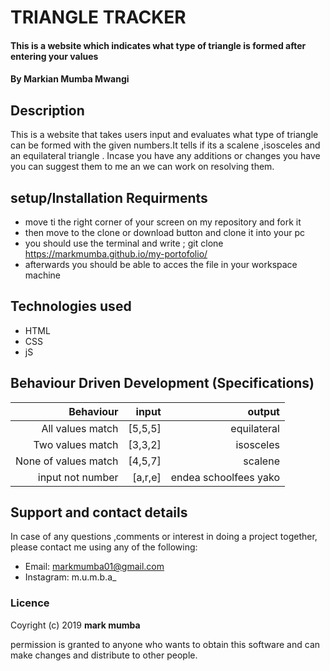 # TRIANGLE TRACKER
#### This is a website which indicates what type of triangle is formed after entering your values
#### By **Markian Mumba Mwangi**
## Description
This is a website that takes users input and evaluates what type of triangle can be formed with the given numbers.It tells if its a
scalene ,isosceles and an equilateral triangle . Incase you have any additions or changes you have you can suggest them to me an we can work
on resolving them.
## setup/Installation Requirments
* move ti the right corner of your screen on my repository and fork it
* then move to the clone or download button and clone it into your pc
* you should use the terminal and write ; git clone https://markmumba.github.io/my-portofolio/
* afterwards you should be able to acces the file in your workspace machine
## Technologies used 
* HTML
* CSS
* jS
## Behaviour Driven Development (Specifications) 
|Behaviour                |   input           |  output                |
|-----------------------: |-----------------: |-----------------------:|
|All values match         | [5,5,5]           | equilateral            |
|Two values match         |  [3,3,2]          |  isosceles             |
|None of values match     |  [4,5,7]          |  scalene               |
|input not number         |  [a,r,e]          |  endea schoolfees yako |
## Support and contact details
In case of any questions ,comments or interest in doing a project together, please contact me using any of
 the following:
 * Email: markmumba01@gmail.com
 * Instagram: m.u.m.b.a_


 ### Licence
 Coyright (c) 2019 **mark mumba**




  permission is granted to anyone who wants to obtain this software and can make changes and distribute to other people.